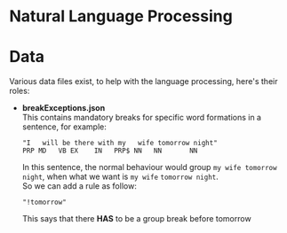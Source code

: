 # Natural Language Processing


# Data

Various data files exist, to help with the language processing, here's their roles:

- __breakExceptions.json__  
  This contains mandatory breaks for specific word formations in a sentence, for example:  
  ```
  "I   will be there with my   wife tomorrow night"
  PRP MD   VB EX    IN   PRP$ NN   NN       NN
  ```
  In this sentence, the normal behaviour would group `my wife tomorrow night`, 
  when what we want is `my wife` `tomorrow night`.  
  So we can add a rule as follow:
  ```
  "!tomorrow"
  ```
  This says that there __HAS__ to be a group break before tomorrow

